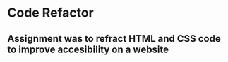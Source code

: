 # Code Refactor
## Assignment was to refract HTML and CSS code to improve accesibility on a website
